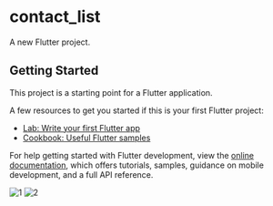 # contact_list

A new Flutter project.

## Getting Started

This project is a starting point for a Flutter application.

A few resources to get you started if this is your first Flutter project:

- [Lab: Write your first Flutter app](https://docs.flutter.dev/get-started/codelab)
- [Cookbook: Useful Flutter samples](https://docs.flutter.dev/cookbook)

For help getting started with Flutter development, view the
[online documentation](https://docs.flutter.dev/), which offers tutorials,
samples, guidance on mobile development, and a full API reference.

![1](https://github.com/FarisHollow/Flutter/assets/102200908/727efa91-ae4b-42e5-a6e7-e98def7dad65)
![2](https://github.com/FarisHollow/Flutter/assets/102200908/7f126218-4afe-402a-9d91-f007dd10975b)
